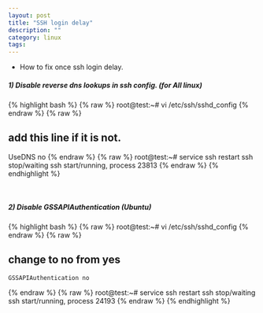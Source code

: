 ```yaml
---
layout: post
title: "SSH login delay"
description: ""
category: linux
tags:
---
```


* How to fix once ssh login delay.


##### 1) Disable reverse dns lookups in ssh config. (for All linux)

{% highlight bash %}
{% raw %}
root@test:~# vi /etc/ssh/sshd_config
{% endraw %}
{% raw %}
## add this line if it is not.
UseDNS no
{% endraw %}
{% raw %}
root@test:~# service ssh restart
ssh stop/waiting
ssh start/running, process 23813
{% endraw %}
{% endhighlight %}

<br>

##### 2) Disable GSSAPIAuthentication (Ubuntu) 

{% highlight bash %}
{% raw %}
root@test:~# vi /etc/ssh/sshd_config
{% endraw %}
{% raw %} 
## change to no from yes
    GSSAPIAuthentication no
{% endraw %}
{% raw %}
root@test:~# service ssh restart
ssh stop/waiting
ssh start/running, process 24193
{% endraw %}
{% endhighlight %}
